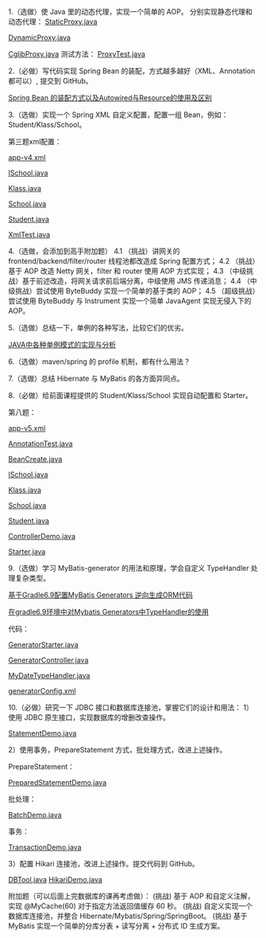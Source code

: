 1.（选做）使 Java 里的动态代理，实现一个简单的 AOP。
分别实现静态代理和动态代理：
[StaticProxy.java](../../../src/main/java/com/dhb/gts/javacourse/week5/proxy/StaticProxy.java)

[DynamicProxy.java](../../../src/main/java/com/dhb/gts/javacourse/week5/proxy/DynamicProxy.java)

[CglibProxy.java](../../../src/main/java/com/dhb/gts/javacourse/week5/proxy/CglibProxy.java)
测试方法：
[ProxyTest.java](../../../src/main/java/com/dhb/gts/javacourse/week5/proxy/ProxyTest.java)


2.（必做）写代码实现 Spring Bean 的装配，方式越多越好（XML、Annotation 都可以）, 提交到 GitHub。

[Spring Bean 的装配方式以及Autowired与Resource的使用及区别](Spring%20Bean%20的装配方式以及Autowired与Resource的使用及区别.md)

3.（选做）实现一个 Spring XML 自定义配置，配置一组 Bean，例如：Student/Klass/School。

第三题xml配置：

[app-v4.xml](../../../src/main/resources/app-v4.xml)

[ISchool.java](../../../src/main/java/com/dhb/gts/javacourse/week5/springbean/v4/ISchool.java)

[Klass.java](../../../src/main/java/com/dhb/gts/javacourse/week5/springbean/v4/Klass.java)

[School.java](../../../src/main/java/com/dhb/gts/javacourse/week5/springbean/v4/School.java)

[Student.java](../../../src/main/java/com/dhb/gts/javacourse/week5/springbean/v4/Student.java)

[XmlTest.java](../../../src/main/java/com/dhb/gts/javacourse/week5/springbean/v4/XmlTest.java)

4.（选做，会添加到高手附加题）
4.1 （挑战）讲网关的 frontend/backend/filter/router 线程池都改造成 Spring 配置方式；
4.2 （挑战）基于 AOP 改造 Netty 网关，filter 和 router 使用 AOP 方式实现；
4.3 （中级挑战）基于前述改造，将网关请求前后端分离，中级使用 JMS 传递消息；
4.4 （中级挑战）尝试使用 ByteBuddy 实现一个简单的基于类的 AOP；
4.5 （超级挑战）尝试使用 ByteBuddy 与 Instrument 实现一个简单 JavaAgent 实现无侵入下的 AOP。

5.（选做）总结一下，单例的各种写法，比较它们的优劣。

[JAVA中各种单例模式的实现与分析](JAVA中各种单例模式的实现与分析.md)

6.（选做）maven/spring 的 profile 机制，都有什么用法？

7.（选做）总结 Hibernate 与 MyBatis 的各方面异同点。

8.（必做）给前面课程提供的 Student/Klass/School 实现自动配置和 Starter。

第八题：

[app-v5.xml](../../../src/main/resources/app-v5.xml)

[AnnotationTest.java](../../../src/main/java/com/dhb/gts/javacourse/week5/springbean/v5/AnnotationTest.java)

[BeanCreate.java](../../../src/main/java/com/dhb/gts/javacourse/week5/springbean/v5/BeanCreate.java)

[ISchool.java](../../../src/main/java/com/dhb/gts/javacourse/week5/springbean/v5/ISchool.java)

[Klass.java](../../../src/main/java/com/dhb/gts/javacourse/week5/springbean/v5/Klass.java)

[School.java](../../../src/main/java/com/dhb/gts/javacourse/week5/springbean/v5/School.java)

[Student.java](../../../src/main/java/com/dhb/gts/javacourse/week5/springbean/v5/Student.java)

[ControllerDemo.java](../../../src/main/java/com/dhb/gts/javacourse/week5/springbean/v5/ControllerDemo.java)

[Starter.java](../../../src/main/java/com/dhb/gts/javacourse/week5/springbean/v5/Starter.java)

9.（选做）学习 MyBatis-generator 的用法和原理，学会自定义 TypeHandler 处理复杂类型。

[基于Gradle6.9配置MyBatis Generators 逆向生成ORM代码](基于Gradle6.9配置MyBatis%20Generators%20逆向生成ORM代码.md)

[在gradle6.9环境中对Mybatis Generators中TypeHandler的使用](在gradle6.9环境中对Mybatis%20Generators中TypeHandler的使用.md)

代码：

[GeneratorStarter.java](../../../src/main/java/com/dhb/gts/javacourse/week5/generator/GeneratorStarter.java)

[GeneratorController.java](../../../src/main/java/com/dhb/gts/javacourse/week5/generator/GeneratorController.java)

[MyDateTypeHandler.java](../../../src/main/java/com/dhb/gts/javacourse/week5/typehandler/MyDateTypeHandler.java)

[generatorConfig.xml](../../../src/main/resources/generator/generatorConfig.xml)


10.（必做）研究一下 JDBC 接口和数据库连接池，掌握它们的设计和用法：
1）使用 JDBC 原生接口，实现数据库的增删改查操作。

[StatementDemo.java](../../../src/main/java/com/dhb/gts/javacourse/week5/jdbc/StatementDemo.java)

2）使用事务，PrepareStatement 方式，批处理方式，改进上述操作。

PrepareStatement：

[PreparedStatementDemo.java](../../../src/main/java/com/dhb/gts/javacourse/week5/jdbc/PreparedStatementDemo.java)

批处理：

[BatchDemo.java](../../../src/main/java/com/dhb/gts/javacourse/week5/jdbc/BatchDemo.java)

事务：

[TransactionDemo.java](../../../src/main/java/com/dhb/gts/javacourse/week5/jdbc/TransactionDemo.java)

3）配置 Hikari 连接池，改进上述操作。提交代码到 GitHub。

[DBTool.java](../../../src/main/java/com/dhb/gts/javacourse/week5/jdbc/DBTool.java)
[HikariDemo.java](../../../src/main/java/com/dhb/gts/javacourse/week5/jdbc/HikariDemo.java)

附加题（可以后面上完数据库的课再考虑做）：
(挑战) 基于 AOP 和自定义注解，实现 @MyCache(60) 对于指定方法返回值缓存 60 秒。
(挑战) 自定义实现一个数据库连接池，并整合 Hibernate/Mybatis/Spring/SpringBoot。
(挑战) 基于 MyBatis 实现一个简单的分库分表 + 读写分离 + 分布式 ID 生成方案。
